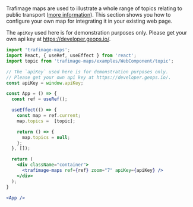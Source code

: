 #

Trafimage maps are used to illustrate a whole range of topics relating to public transport ([more information](https://www.sbb.ch/en/bahnhof-services/bahnhoefe/karten-bahnhofplaene/trafimage-karten.html)).
This section shows you how to configure your own map for integrating it in your existing web page.

The `apiKey` used here is for demonstration purposes only. Please get your own api key at https://developer.geops.io/.

```jsx
import 'trafimage-maps';
import React, { useRef, useEffect } from 'react';
import topic from 'trafimage-maps/examples/WebComponent/topic';

// The `apiKey` used here is for demonstration purposes only.
// Please get your own api key at https://developer.geops.io/.
const apiKey = window.apiKey;

const App = () => {
  const ref = useRef();

  useEffect(() => {
    const map = ref.current;
    map.topics =  [topic];

    return () => {
      map.topics = null;
    };
  }, []);

  return (
    <div className="container">
      <trafimage-maps ref={ref} zoom="7" apiKey={apiKey} />
    </div>
  );
}

<App />
```
